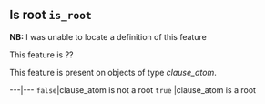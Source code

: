 Is root `is_root`
--------------------------------------------------

**NB:**
I was unable to locate a definition of this feature

This feature is ??

This feature is present on objects of type *clause_atom*.

---|---
`false`|clause_atom is not a root
`true` |clause_atom is a root
